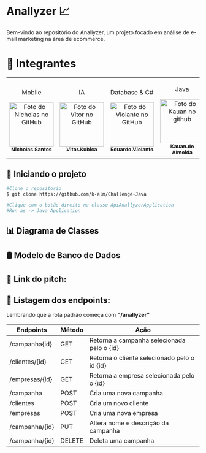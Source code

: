 # Anallyzer 📈
Bem-vindo ao repositório do Anallyzer, um projeto focado em análise de e-mail marketing na área de ecommerce. 

<h1 id="autores">🤝 Integrantes</h2>
<table>
  <tr>
    <td align="center">
      <p>Mobile</p>
      <a href="https://github.com/nichol6s">
        <img src="https://avatars.githubusercontent.com/u/105325313?v=4" width="115px;" alt="Foto do Nicholas no GitHub"/><br>
        <sub>
          <strong>Nicholas Santos</strong>
        </sub>
      </a>
    </td>
    <td align="center">
      <p>IA</p>
      <a href="https://github.com/VitorKubica">
        <img src="https://avatars.githubusercontent.com/u/107961081?v=4" width="115px;" alt="Foto do Vitor no GitHub"/><br>
        <sub>
          <strong>Vitor Kubica</strong>
        </sub>
      </a>
    </td>
    <td align="center">
      <p>Database & C#</p>
      <a href="https://github.com/DuduViolante">
        <img src="https://avatars.githubusercontent.com/u/126472870?v=4" width="115px;" alt="Foto do Violante no GitHub"/><br>
        <sub>
          <strong>Eduardo Violante</strong>
        </sub>
      </a>
    </td>
    <td align="center">
      <p>Java</p>
      <a href="https://github.com/k-alm">
        <img src="https://avatars.githubusercontent.com/u/126576641?v=4" width="115px;" alt="Foto do Kauan no github"/><br>
        <sub>
          <strong>Kauan de Almeida</strong>
        </sub>
      </a>
    </td>
    <td align="center">
        <p>DevOps & Compliance</p>
        <a href="https://github.com/biasvestka">
        <img src="https://avatars.githubusercontent.com/u/126726456?v=4" width="115px;" alt="Foto da Beatriz GitHub"/><br>
        <sub>
            <strong>Beatriz Svestka</strong>
        </sub>
      </a>
    </td>
  </tr>
</table>

## 🚀 Iniciando o projeto
```sh
#Clone o repositorio
$ git clone https://github.com/k-alm/Challenge-Java

#Clique com o botão direito na classe ApiAnallyzerApplication
#Run as -> Java Application
```
## 📊 Diagrama de Classes

## 🛢️ Modelo de Banco de Dados
## 🔗 Link do pitch:

## 🛑 Listagem dos endpoints: 
Lembrando que a rota padrão começa com <b>"/anallyzer"</b>

| Endpoints         | Método | Ação                                                    |
|-------------------|--------|---------------------------------------------------------|
| /campanha{id}     | GET    | Retorna a campanha selecionada pelo o {id}              |
| /clientes/{id}    | GET    | Retorna o cliente selecionado pelo o id {id}            |
| /empresas/{id}    | GET    | Retorna a empresa selecionada pelo o {id}               |
| /campanha         | POST   | Cria uma nova campanha                                  |
| /clientes         | POST   | Cria um novo cliente                                    |
| /empresas         | POST   | Cria uma nova empresa                                   |
| /campanha/{id}    | PUT    | Altera nome e descrição da campanha                     |
| /campanha/{id}    | DELETE | Deleta uma campanha                                     |

